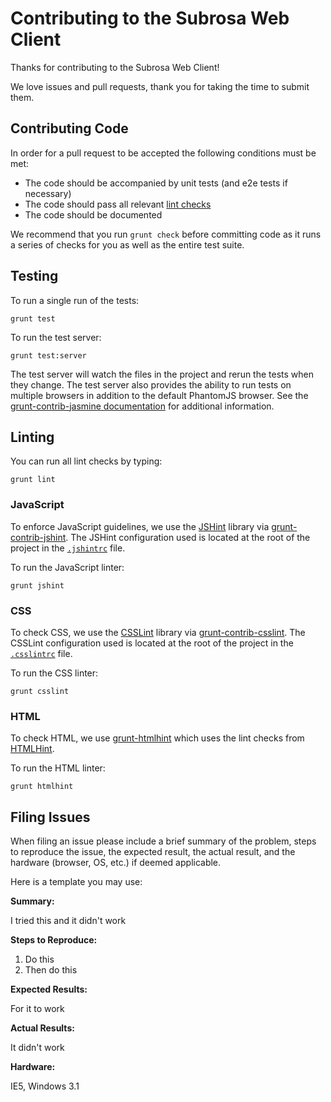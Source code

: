 # Contributing to the Subrosa Web Client

Thanks for contributing to the Subrosa Web Client!

We love issues and pull requests, thank you for taking the time to submit them.

## Contributing Code
In order for a pull request to be accepted the following conditions must be met:

* The code should be accompanied by unit tests (and e2e tests if necessary)
* The code should pass all relevant [lint checks](#linting)
* The code should be documented

We recommend that you run `grunt check` before committing code as it runs a series of checks for you as well as the entire test suite.

## Testing

To run a single run of the tests:

```
grunt test
```

To run the test server:
```
grunt test:server
```

The test server will watch the files in the project and rerun the tests when they change.  The test server also provides the ability to run tests on multiple browsers in addition to the default PhantomJS browser.
See the [grunt-contrib-jasmine documentation](https://github.com/gruntjs/grunt-contrib-jasmine) for additional information.

## Linting

You can run all lint checks by typing:

```
grunt lint
```

### JavaScript

To enforce JavaScript guidelines, we use the [JSHint](http://jshint.com/) library via [grunt-contrib-jshint](https://github.com/gruntjs/grunt-contrib-jshint).
The JSHint configuration used is located at the root of the project in the [`.jshintrc`](.jshintrc) file.

To run the JavaScript linter:

```
grunt jshint
```

### CSS
To check CSS, we use the [CSSLint](https://github.com/CSSLint/csslint) library via [grunt-contrib-csslint](https://github.com/gruntjs/grunt-contrib-csslint).
The CSSLint configuration used is located at the root of the project in the [`.csslintrc`](.csslintrc) file.

To run the CSS linter:

```
grunt csslint
```

### HTML

To check HTML, we use [grunt-htmlhint](https://github.com/yaniswang/grunt-htmlhint) which uses the lint checks from [HTMLHint](http://htmlhint.com/).

To run the HTML linter:

```
grunt htmlhint
```


## Filing Issues
When filing an issue please include a brief summary of the problem, steps to reproduce the issue, the expected result, the actual result, and the hardware (browser, OS, etc.) if deemed applicable.

Here is a template you may use:

**Summary:**

I tried this and it didn't work

**Steps to Reproduce:**

1. Do this
2. Then do this

**Expected Results:**

For it to work

**Actual Results:**

It didn't work

**Hardware:**

IE5, Windows 3.1
